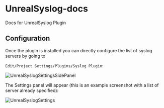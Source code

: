 # UnrealSyslog-docs
Docs for UnrealSyslog Plugin

## Configuration

Once the plugin is installed you can directly configure the list of syslog servers by going to

```Edit/Project Settings/Plugins/Syslog Plugin```:

![UnrealSyslogSettingsSidePanel](Screenshots/UnrealSyslogSide.PNG?raw=true "UnrealSyslogSettingsSidePanel")

The Settings panel will appear (this is an example screenshot with a list of server already specified):

![UnrealSyslogSettings](Screenshots/UnrealSyslogSettings.PNG?raw=true "UnrealSyslogSettings")


